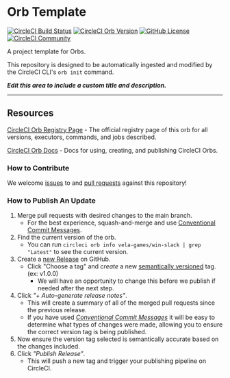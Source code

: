 # Orb Template


[![CircleCI Build Status](https://circleci.com/gh/vela-games/windows-slack-orb.svg?style=shield "CircleCI Build Status")](https://circleci.com/gh/vela-games/windows-slack-orb) [![CircleCI Orb Version](https://badges.circleci.com/orbs/vela-games/win-slack.svg)](https://circleci.com/orbs/registry/orb/vela-games/win-slack) [![GitHub License](https://img.shields.io/badge/license-MIT-lightgrey.svg)](https://raw.githubusercontent.com/vela-games/windows-slack-orb/master/LICENSE) [![CircleCI Community](https://img.shields.io/badge/community-CircleCI%20Discuss-343434.svg)](https://discuss.circleci.com/c/ecosystem/orbs)



A project template for Orbs.

This repository is designed to be automatically ingested and modified by the CircleCI CLI's `orb init` command.

_**Edit this area to include a custom title and description.**_

---

## Resources

[CircleCI Orb Registry Page](https://circleci.com/orbs/registry/orb/vela-games/win-slack) - The official registry page of this orb for all versions, executors, commands, and jobs described.

[CircleCI Orb Docs](https://circleci.com/docs/2.0/orb-intro/#section=configuration) - Docs for using, creating, and publishing CircleCI Orbs.

### How to Contribute

We welcome [issues](https://github.com/vela-games/windows-slack-orb/issues) to and [pull requests](https://github.com/vela-games/windows-slack-orb/pulls) against this repository!

### How to Publish An Update
1. Merge pull requests with desired changes to the main branch.
    - For the best experience, squash-and-merge and use [Conventional Commit Messages](https://conventionalcommits.org/).
2. Find the current version of the orb.
    - You can run `circleci orb info vela-games/win-slack | grep "Latest"` to see the current version.
3. Create a [new Release](https://github.com/vela-games/windows-slack-orb/releases/new) on GitHub.
    - Click "Choose a tag" and _create_ a new [semantically versioned](http://semver.org/) tag. (ex: v1.0.0)
      - We will have an opportunity to change this before we publish if needed after the next step.
4.  Click _"+ Auto-generate release notes"_.
    - This will create a summary of all of the merged pull requests since the previous release.
    - If you have used _[Conventional Commit Messages](https://conventionalcommits.org/)_ it will be easy to determine what types of changes were made, allowing you to ensure the correct version tag is being published.
5. Now ensure the version tag selected is semantically accurate based on the changes included.
6. Click _"Publish Release"_.
    - This will push a new tag and trigger your publishing pipeline on CircleCI.